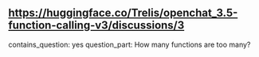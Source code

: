## https://huggingface.co/Trelis/openchat_3.5-function-calling-v3/discussions/3

contains_question: yes
question_part: How many functions are too many?